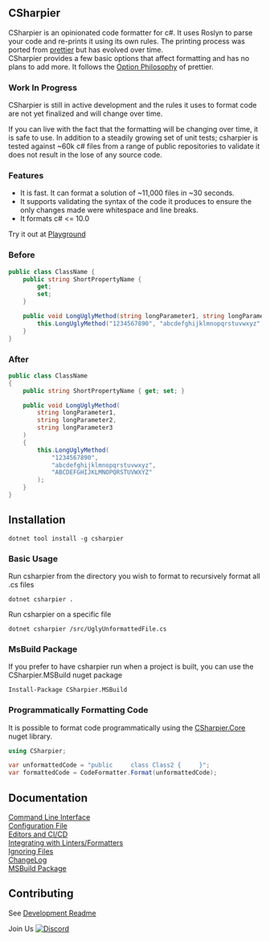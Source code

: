 ## CSharpier
CSharpier is an opinionated code formatter for c#. It uses Roslyn to parse your code and re-prints it using its own rules. 
The printing process was ported from [prettier](https://github.com/prettier/prettier) but has evolved over time.  
CSharpier provides a few basic options that affect formatting and has no plans to add more. It follows the [Option Philosophy](https://prettier.io/docs/en/option-philosophy.html) of prettier.

### Work In Progress
CSharpier is still in active development and the rules it uses to format code are not yet finalized and will change over time.

If you can live with the fact that the formatting will be changing over time, it is safe to use. In addition to a steadily growing set of unit tests; csharpier is tested against ~60k c# files from a range of public repositories to validate it does not result in the lose of any source code. 

### Features
  - It is fast. It can format a solution of ~11,000 files in ~30 seconds.
  - It supports validating the syntax of the code it produces to ensure the only changes made were whitespace and line breaks.
  - It formats c# <= 10.0

Try it out at [Playground](https://csharpier.com)

### Before
```c#
public class ClassName {
    public string ShortPropertyName {
        get;
        set; 
    }

    public void LongUglyMethod(string longParameter1, string longParameter2, string longParameter3) { 
        this.LongUglyMethod("1234567890", "abcdefghijklmnopqrstuvwxyz", "ABCDEFGHIJKLMNOPQRSTUVWXYZ");
    }
}
```

### After
```c#
public class ClassName
{
    public string ShortPropertyName { get; set; }

    public void LongUglyMethod(
        string longParameter1,
        string longParameter2,
        string longParameter3
    )
    {
        this.LongUglyMethod(
            "1234567890",
            "abcdefghijklmnopqrstuvwxyz",
            "ABCDEFGHIJKLMNOPQRSTUVWXYZ"
        );
    }
}
```

## Installation

```console
dotnet tool install -g csharpier
```

### Basic Usage
Run csharpier from the directory you wish to format to recursively format all .cs files
```console
dotnet csharpier .
```

Run csharpier on a specific file
```console
dotnet csharpier /src/UglyUnformattedFile.cs
```

### MsBuild Package
If you prefer to have csharpier run when a project is built, you can use the CSharpier.MSBuild nuget package
```console
Install-Package CSharpier.MSBuild
```

### Programmatically Formatting Code
It is possible to format code programmatically using the [CSharpier.Core](https://www.nuget.org/packages/CSharpier.Core) nuget library.
```c#
using CSharpier;

var unformattedCode = "public     class Class2 {     }";
var formattedCode = CodeFormatter.Format(unformattedCode);
```

## Documentation
[Command Line Interface](Docs/CLI.md)  
[Configuration File](Docs/Configuration.md)  
[Editors and CI/CD](Docs/EditorsAndCICD.md)  
[Integrating with Linters/Formatters](Docs/IntegratingWithLinters.md)  
[Ignoring Files](Docs/Ignore.md)  
[ChangeLog](CHANGELOG.md)  
[MSBuild Package](Docs/MSBuild.md)


## Contributing
See [Development Readme](CONTRIBUTING.md)  

Join Us [![Discord](https://img.shields.io/badge/Discord-chat?label=&logo=discord&logoColor=ffffff&color=7389D8&labelColor=6A7EC2)](https://discord.gg/HfAKGEZQcX)
